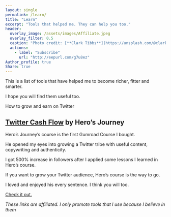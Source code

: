 ```yaml
---
layout: single
permalink: /learn/
title: "Learn"
excerpt: "Tools that helped me. They can help you too."
header:
  overlay_image: /assets/images/Affiliate.jpeg
  overlay_filter: 0.5
  caption: "Photo credit: [**Clark Tibbs**](https://unsplash.com/@clarktibbs)"
  actions:
    - label: "Subscribe"
      url: "http://eepurl.com/g7u8ez"
Author_profile: true
Share: true
---
```


This is a list of tools that have helped me to become richer, fitter and smarter.

I hope you will find them useful too.

How to grow and earn on Twitter

## [Twitter Cash Flow](https://gumroad.com/a/355562611) by Hero’s Journey

Hero’s Journey’s course is the first Gumroad Course I bought.

He opened my eyes into growing a Twitter tribe with useful content, copywriting and authenticity.

I got 500% increase in followers after I applied some lessons I learned in Hero’s course.

If you want to grow your Twitter audience, Hero’s course is the way to go.

I loved and enjoyed his every sentence. I think you will too.

[Check it out.](https://gumroad.com/a/355562611)

*These links are affiliated. I only promote tools that I use because I believe in them*